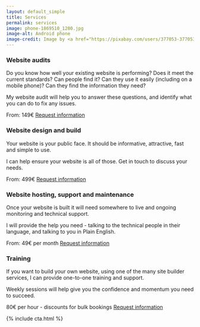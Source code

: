 ```yaml
---
layout: default_simple
title: Services
permalink: services
image: phone-1869510_1280.jpg
image-alt: Android phone
image-credit: Image by <a href="https://pixabay.com/users/377053-377053/?utm_source=link-attribution&utm_medium=referral&utm_campaign=image&utm_content=459196">377053</a> from <a href="https://pixabay.com//?utm_source=link-attribution&utm_medium=referral&utm_campaign=image&utm_content=459196">Pixabay</a>
---
```

### Website audits

Do you know how well your existing website is performing? Does it meet the current standards? Can people find it? Can they use it easily (including on a mobile phone)? Can they find the information they need?

My website audit will help you to answer these questions, and identify what you can do to fix any issues.

<p class="notice">From: 149€ <a class="button" href="{{ site.baseurl }}/contact">Request information</a></p>

### Website design and build

Your website is your public face. It should be informative, attractive, fast and simple to use.

I can help ensure your website is all of those. Get in touch to discuss your needs.

<p class="notice">From: 499€ <a class="button" href="{{ site.baseurl }}/contact">Request information</a></p>

### Website hosting, support and maintenance

Once your website is built it will need somewhere to live and ongoing monitoring and technical support.

I will provide the help you need - talking to the technical people in their language, and talking to you in Plain English.

<p class="notice">From: 49€ per month <a class="button" href="{{ site.baseurl }}/contact">Request information</a></p>

### Training

If you want to build your own website, using one of the many site builder services, I can provide one-to-one training and support.

Weekly sessions will help give you the confidence and momentum you need to succeed.

<p class="notice">80€ per hour - discounts for bulk bookings <a class="button" href="{{ site.baseurl }}/contact">Request information</a></p>

{% include cta.html %}


